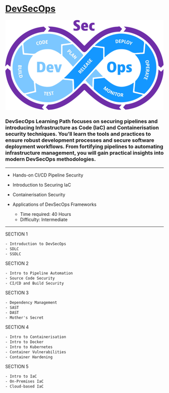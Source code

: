 # [DevSecOps](https://tryhackme.com/path-action/devsecops/join)
 
![Image not set yet](https://github.com/C3LKO/TryHackMe/blob/master/Assets/devsecops.jpg)

### DevSecOps Learning Path focuses on securing pipelines and introducing Infrastructure as Code (IaC) and Containerisation security techniques. You’ll learn the tools and practices to ensure robust development processes and secure software deployment workflows. From fortifying pipelines to automating infrastructure management, you will gain practical insights into modern DevSecOps methodologies.

----

  - Hands-on CI/CD Pipeline Security
  - Introduction to Securing IaC
  - Containerisation Security
  - Applications of DevSecOps Frameworks

    - Time required: 40 Hours
    - Difficulty: Intermediate
   
----     

SECTION 1

    - Introduction to DevSecOps
    - SDLC
    - SSDLC

SECTION 2

    - Intro to Pipeline Automation
    - Source Code Security
    - CI/CD and Build Security

SECTION 3

    - Dependency Management
    - SAST
    - DAST
    - Mother's Secret

SECTION 4

    - Intro to Containerisation
    - Intro to Docker
    - Intro to Kubernetes
    - Container Vulnerabilities
    - Container Hardening

SECTION 5

    - Intro to IaC
    - On-Premises IaC
    - Cloud-based IaC
